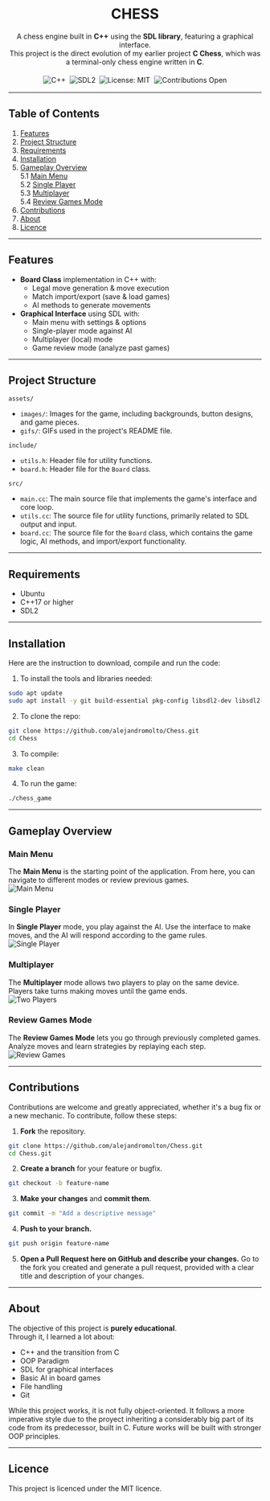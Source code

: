 <div align="center">  
  <h1>CHESS</h1>  
  <div>A chess engine built in <strong>C++</strong> using the <strong>SDL library</strong>, featuring a graphical interface.</div>  
  <div>This project is the direct evolution of my earlier project <strong>C Chess</strong>, which was a terminal-only chess engine written in <strong>C</strong>.</div> 
  <br>  
  <div>    
    <img src="https://img.shields.io/badge/language-C++-blue.svg" alt="C++" style="display:inline-block; margin:2px;">    
    <img src="https://img.shields.io/badge/library-SDL2-green.svg" alt="SDL2" style="display:inline-block; margin:2px;">    
    <img src="https://img.shields.io/badge/License-MIT-yellow.svg" alt="License: MIT" style="display:inline-block; margin:2px;">    
    <img src="https://img.shields.io/badge/contributions-OPEN-brightgreen.svg" alt="Contributions Open" style="display:inline-block; margin:2px;">  
  </div> 
</div>  

---  

## Table of Contents

1. [Features](#features)  
2. [Project Structure](#project-structure)  
3. [Requirements](#requirements)  
4. [Installation](#installation) 
5. [Gameplay Overview](#gameplay-overview)  
   5.1 [Main Menu](#main-menu)  
   5.2 [Single Player](#single-player)  
   5.3 [Multiplayer](#multiplayer)  
   5.4 [Review Games Mode](#review-games-mode)  
6. [Contributions](#contributions)  
7. [About](#about)  
8. [Licence](#licence)
---  

## Features 
- **Board Class** implementation in C++ with:   
  - Legal move generation & move execution     
  - Match import/export (save & load games)     
  - AI methods to generate movements  
- **Graphical Interface** using SDL with:   
  - Main menu with settings & options     
  - Single-player mode against AI     
  - Multiplayer (local) mode     
  - Game review mode (analyze past games)    

---  

## Project Structure  

`assets/`  
* `images/`: Images for the game, including backgrounds, button designs, and game pieces.  
* `gifs/`: GIFs used in the project's README file.  

`include/`  
* `utils.h`: Header file for utility functions.  
* `board.h`: Header file for the `Board` class.  

`src/`  
* `main.cc`: The main source file that implements the game's interface and core loop.  
* `utils.cc`: The source file for utility functions, primarily related to SDL output and input.  
* `board.cc`: The source file for the `Board` class, which contains the game logic, AI methods, and import/export functionality.  

---  

## Requirements 
- Ubuntu
- C++17 or higher   
- SDL2    

---

## Installation
Here are the instruction to download, compile and run the code:

1. To install the tools and libraries needed:

```bash
sudo apt update
sudo apt install -y git build-essential pkg-config libsdl2-dev libsdl2-image-dev
```

2. To clone the repo:
```bash
git clone https://github.com/alejandromolto/Chess.git
cd Chess
```
3. To compile:
```bash
make clean
```
4. To run the game:
```bash
./chess_game
```
---

## Gameplay Overview

### Main Menu
The **Main Menu** is the starting point of the application. From here, you can navigate to different modes or review previous games.  
![Main Menu](assets/gifs/mainMenu.gif)

### Single Player
In **Single Player** mode, you play against the AI. Use the interface to make moves, and the AI will respond according to the game rules.  
![Single Player](assets/gifs/singlePlayer.gif)

### Multiplayer
The **Multiplayer** mode allows two players to play on the same device. Players take turns making moves until the game ends.  
![Two Players](assets/gifs/twoPlayers.gif)

### Review Games Mode
The **Review Games Mode** lets you go through previously completed games. Analyze moves and learn strategies by replaying each step.  
![Review Games](assets/gifs/review.gif)

---


## Contributions  
Contributions are welcome and greatly appreciated, whether it's a bug fix or a new mechanic. To contribute, follow these steps:  

1. **Fork** the repository.  
```bash
git clone https://github.com/alejandromolton/Chess.git
cd Chess.git
```

2. **Create a branch** for your feature or bugfix.
```bash
git checkout -b feature-name
```

3. **Make your changes** and **commit them**.
```bash
git commit -m "Add a descriptive message"
```

4. **Push to your branch.**
```bash
git push origin feature-name
```

5. **Open a Pull Request here on GitHub and describe your changes.**
   Go to the fork you created and generate a pull request, provided with a clear title and description of your changes.

---  

## About

The objective of this project is **purely educational**.  
Through it, I learned a lot about:  
- C++ and the transition from C
- OOP Paradigm
- SDL for graphical interfaces  
- Basic AI in board games  
- File handling
- Git

While this project works, it is not fully object-oriented. It follows a more imperative style due to the proyect inheriting a considerably big part of its code from its predecessor, built in C. Future works will be built with stronger OOP principles.

---  

## Licence

This project is licenced under the MIT licence.
